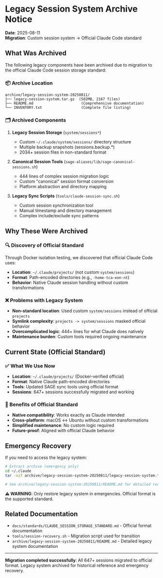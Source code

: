 # Legacy Session System Archive Notice

**Date**: 2025-08-11  
**Migration**: Custom session system → Official Claude Code standard

## What Was Archived

The following legacy components have been archived due to migration to the official Claude Code session storage standard:

### 📦 Archive Location

```
archive/legacy-session-system-20250811/
├── legacy-session-system.tar.gz  (502MB, 2167 files)
├── README.md                      (Comprehensive documentation)
└── INVENTORY.txt                  (Complete file listing)
```

### 🗂️ Archived Components

1. **Legacy Session Storage** (`system/sessions*`)
   - Custom `~/.claude/system/sessions/` directory structure
   - Multiple backup snapshots (sessions.backup.\*)
   - 2034+ session files in non-standard format

2. **Canonical Session Tools** (`sage-aliases/lib/sage-canonical-sessions.sh`)
   - 444 lines of complex session migration logic
   - Custom "canonical" session format conversion
   - Platform abstraction and directory mapping

3. **Legacy Sync Scripts** (`tools/claude-session-sync.sh`)
   - Custom session synchronization tool
   - Manual timestamp and directory management
   - Complex include/exclude sync patterns

## Why These Were Archived

### 🔍 Discovery of Official Standard

Through Docker isolation testing, we discovered that official Claude Code uses:

- **Location**: `~/.claude/projects/` (not custom `system/sessions`)
- **Format**: Path-encoded directories (e.g., `-home-tca-eon-nt`)
- **Behavior**: Native Claude session handling without custom transformations

### ❌ Problems with Legacy System

- **Non-standard location**: Used custom `system/sessions` instead of official `projects`
- **Symlink complexity**: `projects -> system/sessions` masked official behavior
- **Overcomplicated logic**: 444+ lines for what Claude does natively
- **Maintenance burden**: Custom tools required ongoing maintenance

## Current State (Official Standard)

### ✅ What We Use Now

- **Location**: `~/.claude/projects/` (Docker-verified official)
- **Format**: Native Claude path-encoded directories
- **Tools**: Updated SAGE sync tools using official format
- **Sessions**: 647+ sessions successfully migrated and working

### 🚀 Benefits of Official Standard

- **Native compatibility**: Works exactly as Claude intended
- **Cross-platform**: macOS ↔ Ubuntu without custom transformations
- **Simplified maintenance**: No custom logic required
- **Future-proof**: Aligned with official Claude behavior

## Emergency Recovery

If you need to access the legacy system:

```bash
# Extract archive (emergency only)
cd ~/.claude
tar -xzf archive/legacy-session-system-20250811/legacy-session-system.tar.gz

# See archive/legacy-session-system-20250811/README.md for detailed recovery procedures
```

**⚠️ WARNING**: Only restore legacy system in emergencies. Official format is the supported standard.

## Related Documentation

- `docs/standards/CLAUDE_SESSION_STORAGE_STANDARD.md` - Official format documentation
- `tools/session-recovery.sh` - Migration script used for transition
- `archive/legacy-session-system-20250811/README.md` - Detailed legacy system documentation

---

**Migration completed successfully**: All 647+ sessions migrated to official format. Legacy system archived for historical reference and emergency recovery.
